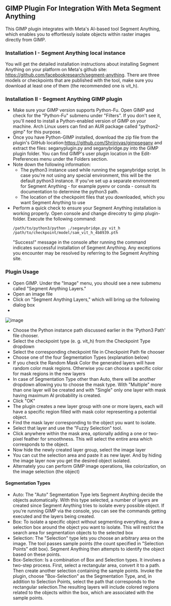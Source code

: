 ## GIMP Plugin For Integration With Meta Segment Anything
This GIMP plugin integrates with Meta's AI-based tool Segment Anything,  which enables you to effortlessly isolate objects within raster images directly from GIMP. 

### Installation I - Segment Anything local instance
You will get the detailed installation instructions about installing Segment Anything on your platform on Meta's github site: https://github.com/facebookresearch/segment-anything. There are three models or checkpoints that are published with the tool, make sure you download at least one of them (the recommended one is vit_h).

### Installation II - Segment Anything GIMP plugin
- Make sure your GIMP version supports Python-Fu. Open GIMP and check for the "Python-Fu" submenu under "Filters". If you don't see it, you'll need to install a Python-enabled version of GIMP on your machine. Arch Linux users can find an AUR package called "python2-gimp" for this purpose.
- Once you have Python-GIMP installed, download the zip file from the plugin's GitHub location:https://github.com/Shriinivas/gimpsegany and extract the files: seganyplugin.py and seganybridge.py into the GIMP plugin folder. You can find GIMP's user plugin location in the Edit-Preferences menu under the Folders section.
- Note down the following information:
  - The python3 instance used while running the seganybridge script. In case you're not using any special environment, this will be the default python3 instance. If you've set up a separate environment for Segment Anything - for example pyenv or conda - consult its documentation to determine the python3 path.
  - The location of the checkpoint files that you downloaded, which you want Segment Anything to use
- Perform a quick check to ensure your Segment Anything installation is working properly. Open console and change direcotry to gimp plugin-folder. Execute the following command:
    ```
    /path/to/python3/python ./seganybridge.py vit_h /path/to/checkpoint/model/sam_vit_h_4b8939.pth
    ```
    "Success!" message in the console after running the command indicates successful installation of Segment Anything. Any exceptions you encounter may be resolved by referring to the Segment Anything site.

### Plugin Usage
- Open GIMP. Under the "Image" menu, you should see a new submenu called "Segment Anything Layers." 
- Open an image file
- Click on "Segment Anything Layers," which will bring up the following dialog box
- 
![image](https://github.com/Shriinivas/gimpsegany/assets/42069100/b90c67bc-1529-4bd3-8df0-950e45e1e871)

  - Choose the Python instance path discussed earlier in the 'Python3 Path' file chooser. 
  - Select the checkpoint type (e. g. vit_h) from the Checkpoint Type dropdown
  - Select the corresponding checkpoint file in Checkpoint Path fie chooser
  - Choose one of the four Segmentation Types (explanation below)
  - If you check the Random Mask Color the generated layers will have random color mask regions. Otherwise you can choose a specific color for mask regions in the new layers
  - In case of Segmentation Type other than Auto, there will be another dropdown allowing you to choose the mask type. With "Multiple" more than one layer will be created and with "Single" only one layer with mask having maximum AI probability is created. 
  - Click "OK"
  - The plugin creates a new layer group with one or more layers, each will have a specific region filled with mask color representing a potential object.
  - Find the mask layer corresponding to the object you want to isolate.
  - Select that layer and use the "Fuzzy Selection" tool.
  - Click anywhere within the mask area, optionally adding a one or two-pixel feather for smoothness. This will select the entire area which corresponds to the object.
  - Now hide the newly created layer group, select the image layer
  - You can cut the selection area and paste it as new layer. And by hiding the image layer now you get the desired object isolated.
  - Alternately you can perform GIMP image operations, like colorization, on the image selection (the object)
  
#### Segmentation Types
- Auto: The "Auto" Segmentation Type lets Segment Anything decide the objects automatically. With this type selected, a number of layers are created since Segment Anything tries to isolate every possible object. If you're running GIMP via the console, you can see the commands getting executed and the layers being created.
- Box: To isolate a specific object without segmenting everything, draw a selection box around the object you want to isolate. This will restrict the search area for segmentation objects to the selected box
- Selection: The "Selection" type lets you choose an arbitrary area on the image. The tool passes sample points (the count specified in "Selection Points" edit box). Segment Anything then attempts to identify the object based on these points.
- Box-Selection: Is a combination of Box and Selection types. It involves a two-step process. First, select a rectangular area, convert it to a path. Then create another selection containing the sample points. Invoke the plugin, choose "Box-Selection" as the Segmentation Type, and, in addition to Selection Points, select the path that corresponds to the rectangular selection.The resulting layers will include colored regions related to the objects within the box, which are associated with the sample points.
  
